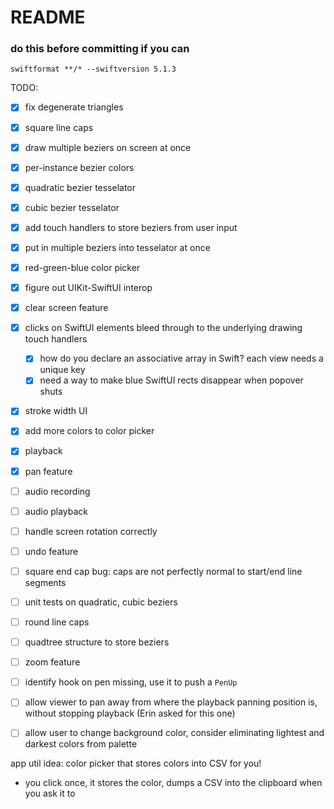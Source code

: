 #  README

### do this before committing if you can
`swiftformat **/* --swiftversion 5.1.3`

TODO:

- [x] fix degenerate triangles
- [x] square line caps
- [x] draw multiple beziers on screen at once
- [x] per-instance bezier colors
- [x] quadratic bezier tesselator
- [x] cubic bezier tesselator
- [x] add touch handlers to store beziers from user input
- [x] put in multiple beziers into tesselator at once
- [x] red-green-blue color picker
- [x] figure out UIKit-SwiftUI interop
- [x] clear screen feature
- [x] clicks on SwiftUI elements bleed through to the underlying drawing touch handlers
    - [x] how do you declare an associative array in Swift? each view needs a unique key
    - [x] need a way to make blue SwiftUI rects disappear when popover shuts
- [x] stroke width UI
- [x] add more colors to color picker
- [x] playback
- [x] pan feature

- [ ] audio recording
- [ ] audio playback

- [ ] handle screen rotation correctly
- [ ] undo feature

- [ ] square end cap bug: caps are not perfectly normal to start/end line segments
- [ ] unit tests on quadratic, cubic beziers

- [ ] round line caps
- [ ] quadtree structure to store beziers
- [ ] zoom feature
- [ ] identify hook on pen missing, use it to push a `PenUp`

- [ ] allow viewer to pan away from where the playback panning position is, without stopping playback (Erin asked for this one) 
- [ ] allow user to change background color, consider eliminating lightest and darkest colors from palette

app util idea: color picker that stores colors into CSV for you!
- you click once, it stores the color, dumps a CSV into the clipboard when you ask it to
